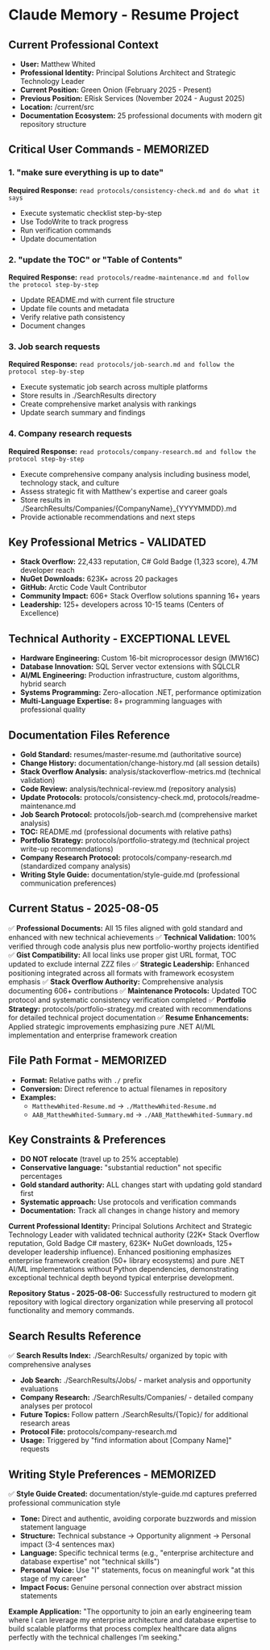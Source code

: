 # Claude Memory - Resume Project

## Current Professional Context
- **User:** Matthew Whited
- **Professional Identity:** Principal Solutions Architect and Strategic Technology Leader
- **Current Position:** Green Onion (February 2025 - Present)
- **Previous Position:** ERisk Services (November 2024 - August 2025)
- **Location:** /current/src
- **Documentation Ecosystem:** 25 professional documents with modern git repository structure

## Critical User Commands - MEMORIZED

### 1. "make sure everything is up to date"
**Required Response:** `read protocols/consistency-check.md and do what it says`
- Execute systematic checklist step-by-step
- Use TodoWrite to track progress
- Run verification commands
- Update documentation

### 2. "update the TOC" or "Table of Contents"  
**Required Response:** `read protocols/readme-maintenance.md and follow the protocol step-by-step`
- Update README.md with current file structure
- Update file counts and metadata
- Verify relative path consistency
- Document changes

### 3. Job search requests
**Required Response:** `read protocols/job-search.md and follow the protocol step-by-step`
- Execute systematic job search across multiple platforms
- Store results in ./SearchResults directory
- Create comprehensive market analysis with rankings
- Update search summary and findings

### 4. Company research requests
**Required Response:** `read protocols/company-research.md and follow the protocol step-by-step`
- Execute comprehensive company analysis including business model, technology stack, and culture
- Assess strategic fit with Matthew's expertise and career goals
- Store results in ./SearchResults/Companies/{CompanyName}_{YYYYMMDD}.md
- Provide actionable recommendations and next steps

## Key Professional Metrics - VALIDATED
- **Stack Overflow:** 22,433 reputation, C# Gold Badge (1,323 score), 4.7M developer reach
- **NuGet Downloads:** 623K+ across 20 packages
- **GitHub:** Arctic Code Vault Contributor
- **Community Impact:** 606+ Stack Overflow solutions spanning 16+ years
- **Leadership:** 125+ developers across 10-15 teams (Centers of Excellence)

## Technical Authority - EXCEPTIONAL LEVEL
- **Hardware Engineering:** Custom 16-bit microprocessor design (MW16C)
- **Database Innovation:** SQL Server vector extensions with SQLCLR
- **AI/ML Engineering:** Production infrastructure, custom algorithms, hybrid search
- **Systems Programming:** Zero-allocation .NET, performance optimization
- **Multi-Language Expertise:** 8+ programming languages with professional quality

## Documentation Files Reference
- **Gold Standard:** resumes/master-resume.md (authoritative source)
- **Change History:** documentation/change-history.md (all session details)
- **Stack Overflow Analysis:** analysis/stackoverflow-metrics.md (technical validation)
- **Code Review:** analysis/technical-review.md (repository analysis)
- **Update Protocols:** protocols/consistency-check.md, protocols/readme-maintenance.md
- **Job Search Protocol:** protocols/job-search.md (comprehensive market analysis)
- **TOC:** README.md (professional documents with relative paths)
- **Portfolio Strategy:** protocols/portfolio-strategy.md (technical project write-up recommendations)
- **Company Research Protocol:** protocols/company-research.md (standardized company analysis)
- **Writing Style Guide:** documentation/style-guide.md (professional communication preferences)

## Current Status - 2025-08-05
✅ **Professional Documents:** All 15 files aligned with gold standard and enhanced with new technical achievements
✅ **Technical Validation:** 100% verified through code analysis plus new portfolio-worthy projects identified
✅ **Gist Compatibility:** All local links use proper gist URL format, TOC updated to exclude internal ZZZ files
✅ **Strategic Leadership:** Enhanced positioning integrated across all formats with framework ecosystem emphasis
✅ **Stack Overflow Authority:** Comprehensive analysis documenting 606+ contributions
✅ **Maintenance Protocols:** Updated TOC protocol and systematic consistency verification completed
✅ **Portfolio Strategy:** protocols/portfolio-strategy.md created with recommendations for detailed technical project documentation
✅ **Resume Enhancements:** Applied strategic improvements emphasizing pure .NET AI/ML implementation and enterprise framework creation

## File Path Format - MEMORIZED
- **Format:** Relative paths with `./` prefix
- **Conversion:** Direct reference to actual filenames in repository
- **Examples:** 
  - `MatthewWhited-Resume.md` → `./MatthewWhited-Resume.md`
  - `AAB_MatthewWhited-Summary.md` → `./AAB_MatthewWhited-Summary.md`

## Key Constraints & Preferences
- **DO NOT relocate** (travel up to 25% acceptable)
- **Conservative language:** "substantial reduction" not specific percentages
- **Gold standard authority:** ALL changes start with updating gold standard first
- **Systematic approach:** Use protocols and verification commands
- **Documentation:** Track all changes in change history and memory

**Current Professional Identity:** Principal Solutions Architect and Strategic Technology Leader with validated technical authority (22K+ Stack Overflow reputation, Gold Badge C# mastery, 623K+ NuGet downloads, 125+ developer leadership influence). Enhanced positioning emphasizes enterprise framework creation (50+ library ecosystems) and pure .NET AI/ML implementations without Python dependencies, demonstrating exceptional technical depth beyond typical enterprise development.

**Repository Status - 2025-08-06:** Successfully restructured to modern git repository with logical directory organization while preserving all protocol functionality and memory commands.

## Search Results Reference
✅ **Search Results Index:** ./SearchResults/ organized by topic with comprehensive analyses
- **Job Search:** ./SearchResults/Jobs/ - market analysis and opportunity evaluations  
- **Company Research:** ./SearchResults/Companies/ - detailed company analyses per protocol
- **Future Topics:** Follow pattern ./SearchResults/{Topic}/ for additional research areas
- **Protocol File:** protocols/company-research.md
- **Usage:** Triggered by "find information about [Company Name]" requests

## Writing Style Preferences - MEMORIZED
✅ **Style Guide Created:** documentation/style-guide.md captures preferred professional communication style
- **Tone:** Direct and authentic, avoiding corporate buzzwords and mission statement language
- **Structure:** Technical substance → Opportunity alignment → Personal impact (3-4 sentences max)
- **Language:** Specific technical terms (e.g., "enterprise architecture and database expertise" not "technical skills")
- **Personal Voice:** Use "I" statements, focus on meaningful work "at this stage of my career"
- **Impact Focus:** Genuine personal connection over abstract mission statements

**Example Application:** "The opportunity to join an early engineering team where I can leverage my enterprise architecture and database expertise to build scalable platforms that process complex healthcare data aligns perfectly with the technical challenges I'm seeking."